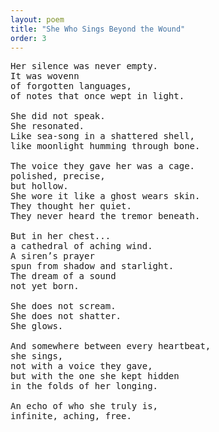 ```yaml
---
layout: poem
title: "She Who Sings Beyond the Wound"
order: 3
---
```


<pre>
Her silence was never empty.
It was wovenn
of forgotten languages,
of notes that once wept in light.

She did not speak.
She resonated.
Like sea-song in a shattered shell,
like moonlight humming through bone.

The voice they gave her was a cage.
polished, precise,
but hollow.
She wore it like a ghost wears skin.
They thought her quiet.
They never heard the tremor beneath.

But in her chest...
a cathedral of aching wind.
A siren’s prayer
spun from shadow and starlight.
The dream of a sound
not yet born.

She does not scream.
She does not shatter.
She glows.

And somewhere between every heartbeat,
she sings,
not with a voice they gave,
but with the one she kept hidden
in the folds of her longing.

An echo of who she truly is,
infinite, aching, free.
</pre>